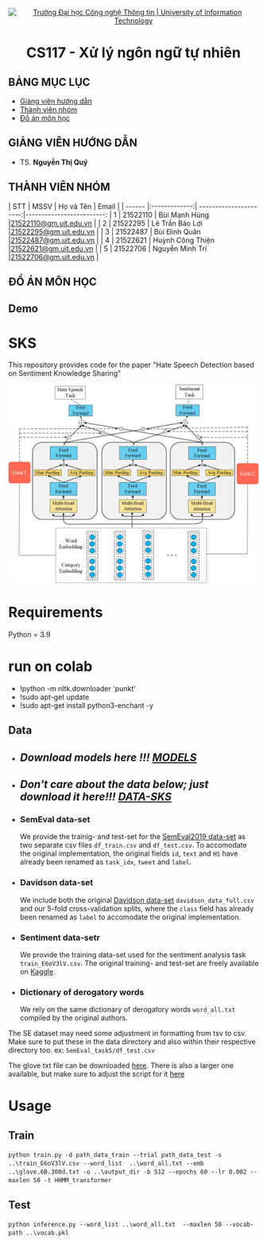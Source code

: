 <p align="center">
  <a href="https://www.uit.edu.vn/" title="Trường Đại học Công nghệ Thông tin" style="border: 5;">
    <img src="https://i.imgur.com/WmMnSRt.png" alt="Trường Đại học Công nghệ Thông tin | University of Information Technology">
  </a>
</p>

<!-- Title -->
<h1 align="center"><b>CS117 - Xử lý ngôn ngữ tự nhiên</b></h1>



## BẢNG MỤC LỤC
* [ Giảng viên hướng dẫn](#giangvien)
* [ Thành viên nhóm](#thanhvien)
* [ Đồ án môn học](#doan)
## GIẢNG VIÊN HƯỚNG DẪN
<a name="giangvien"></a>
* TS. **Nguyễn Thị Quý**

## THÀNH VIÊN NHÓM
<a name="thanhvien"></a>
| STT    | MSSV          | Họ và Tên               | Email                   |
| ------ |:-------------:| ----------------------:|-------------------------:
| 1      | 21522110      | Bùi Mạnh Hùng          |21522110@gm.uit.edu.vn   |
| 2      | 21522295      | Lê Trần Bảo Lợi          |21522295@gm.uit.edu.vn   |
| 3      | 21522487      | Bùi Đình Quân         |21522487@gm.uit.edu.vn   |
| 4      | 21522621      | Huỳnh Công Thiện          |21522621@gm.uit.edu.vn   |
| 5      | 21522706      | Nguyễn Minh Trí           |21522706@gm.uit.edu.vn   |
## ĐỒ ÁN MÔN HỌC
<a name="doan"></a>
## Demo
# SKS
This repository provides code for the paper "Hate Speech Detection based on Sentiment Knowledge Sharing"

![avatar](figure1.jpg)

# Requirements
Python = 3.9
# run on colab
+ !python -m nltk.downloader 'punkt'
+ !sudo apt-get update
+ !sudo apt-get install python3-enchant -y

## Data
- ## **_Download models here !!! [MODELS](https://drive.google.com/drive/folders/1NMphGjxDkNpc1j8z6JY7_sgrS0yeoO72?usp=sharing)_**
- ## **_Don't care about the data below; just download it here!!! [DATA-SKS](https://drive.google.com/file/d/1XmpvGpbPpjUn4MtuhMvxRetLLk_vZne4/view?usp=sharing)_**

- ### SemEval data-set

    We provide the trainig- and test-set for the [SemEval2019 data-set](http://hatespeech.di.unito.it/hateval.html) as two separate csv files `df_train.csv` and `df_test.csv`. To accomodate the original implementation, the original fields `id`, `text` and `HS` have already been renamed as `task_idx`, `tweet` and `label`.

- ### Davidson data-set

    We include both the original [Davidson data-set](https://github.com/t-davidson/hate-speech-and-offensive-language/tree/master/data) `davidson_data_full.csv` and our 5-fold cross-validation splits, where the `class` field has already been renamed as `label` to accomodate the original implementation.

- ### Sentiment data-setr

    We provide the training data-set used for the sentiment analysis task `train_E6oV3lV.csv`. The original training- and test-set are freely available on [Kaggle](https://www.kaggle.com/dv1453/twitter-sentiment-analysis-analytics-vidya).

- ### Dictionary of derogatory words

    We rely on the same dictionary of derogatory words `word_all.txt` compiled by the original authors.

The SE dataset may need some adjustment in formatting from tsv to csv. Make sure to put these in the data directory and also within their respective directory too. ex: `SemEval_task5/df_test.csv`

The glove txt file can be downloaded [here](https://www.kaggle.com/datasets/aellatif/glove6b300dtxt). There is also a larger one available, but make sure to adjust the script for it [here](https://www.kaggle.com/datasets/authman/pickled-glove840b300d-for-10sec-loading)
# Usage
## **Train**
`python train.py -d path_data_train --trial path_data_test -s ..\train_E6oV3lV.csv --word_list  ..\word_all.txt --emb ..\glove.6B.300d.txt -o ..\output_dir -b 512 --epochs 60 --lr 0.002 --maxlen 50 -t HHMM_transformer
`
## **Test**
`python inference.py --word_list ..\word_all.txt  --maxlen 50 --vocab-path ..\vocab.pkl`